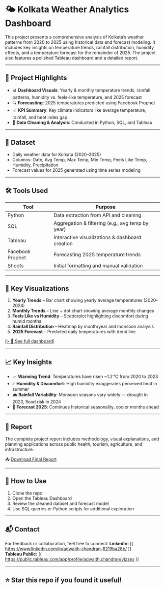 # 🌤 Kolkata Weather Analytics Dashboard

This project presents a comprehensive analysis of Kolkata’s weather patterns from 2020 to 2025 using historical data and forecast modeling. It includes key insights on temperature trends, rainfall distribution, humidity effects, and a temperature forecast for the remainder of 2025. The project also features a polished Tableau dashboard and a detailed report.

---

## 📌 Project Highlights

- 📊 **Dashboard Visuals**: Yearly & monthly temperature trends, rainfall patterns, humidity vs. feels-like temperature, and 2025 forecast
- 🔍 **Forecasting**: 2025 temperatures predicted using Facebook Prophet
- 📈 **KPI Summary**: Key climate indicators like average temperature, rainfall, and heat index gap
- 📁 **Data Cleaning & Analysis**: Conducted in Python, SQL, and Tableau

---

## 📂 Dataset

- Daily weather data for Kolkata (2020–2025)
- Columns: Date, Avg Temp, Max Temp, Min Temp, Feels Like Temp, Humidity, Precipitation
- Forecast values for 2025 generated using time series modeling

---

## 🛠 Tools Used

| Tool            | Purpose                                           |
|-----------------|---------------------------------------------------|
| Python          | Data extraction from API and cleaning             |
| SQL             | Aggregation & filtering (e.g., avg temp by year)  |
| Tableau         | Interactive visualizations & dashboard creation   |
| Facebook Prophet| Forecasting 2025 temperature trends               |
| Sheets          | Initial formatting and manual validation          |

---

## 📌 Key Visualizations

1. **Yearly Trends** – Bar chart showing yearly average temperatures (2020–2024)
2. **Monthly Trends** – Line + dot chart showing average monthly changes
3. **Feels Like vs Humidity** – Scatterplot highlighting discomfort during humid months
4. **Rainfall Distribution** – Heatmap by month/year and monsoon analysis
5. **2025 Forecast** – Predicted daily temperatures with trend line

[[> 🎯 See full dashboard](https://public.tableau.com/app/profile/adwaith.chandran/viz/ClimateInsightsKolkata/FinalDashboard)]

---

## 📈 Key Insights

- 📈 **Warming Trend**: Temperatures have risen ~1.2 °C from 2020 to 2023
- 💦 **Humidity & Discomfort**: High humidity exaggerates perceived heat in summer
- 🌧 **Rainfall Variability**: Monsoon seasons vary widely — drought in 2023, flood risk in 2024
- 🔮 **Forecast 2025**: Continues historical seasonality, cooler months ahead

---

## 📄 Report

The complete project report includes methodology, visual explanations, and planning applications across public health, tourism, agriculture, and infrastructure.

📥 [Download Final Report]([./Kolkata_Weather_Analytics_Report_Updated.docx](https://github.com/adwaith5902/kolkata-weather-analytics/blob/main/Report/Final%20Version%20Kolkata%20Weather%20Analytics%20Report.docx))

---

## 🚀 How to Use

1. Clone the repo  
2. Open the Tableau Dashboard
3. Review the cleaned dataset and forecast model
4. Use SQL queries or Python scripts for additional exploration

---

## 📬 Contact

For feedback or collaboration, feel free to connect:
**LinkedIn:** [( https://www.linkedin.com/in/adwaith-chandran-8219ba28b/ )]  
**Tableau Public:** [( https://public.tableau.com/app/profile/adwaith.chandran/vizzes )]

---

## ⭐️ Star this repo if you found it useful!

